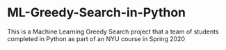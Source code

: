 # ML-Greedy-Search-in-Python
This is a Machine Learning Greedy Search project that a team of students completed in Python as part of an NYU course in Spring 2020
